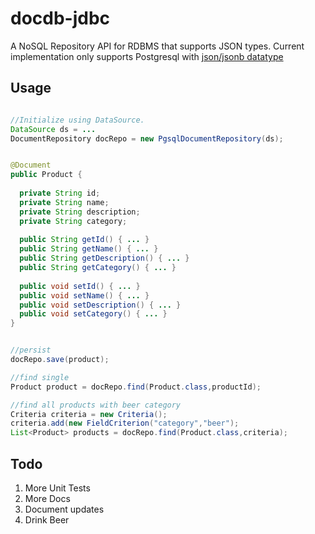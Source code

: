 docdb-jdbc
==========

A NoSQL Repository API for RDBMS that supports JSON types. Current implementation only supports Postgresql with [json/jsonb datatype](http://www.postgresql.org/docs/9.3/static/datatype-json.html)

## Usage
```java

//Initialize using DataSource.
DataSource ds = ...
DocumentRepository docRepo = new PgsqlDocumentRepository(ds);

```

```java

@Document
public Product {
 
  private String id;
  private String name;
  private String description;
  private String category;
  
  public String getId() { ... }
  public String getName() { ... }
  public String getDescription() { ... }
  public String getCategory() { ... }
  
  public void setId() { ... }
  public void setName() { ... }
  public void setDescription() { ... }
  public void setCategory() { ... }
}

```

```java

//persist
docRepo.save(product);

//find single
Product product = docRepo.find(Product.class,productId);

//find all products with beer category
Criteria criteria = new Criteria();
criteria.add(new FieldCriterion("category","beer");
List<Product> products = docRepo.find(Product.class,criteria);

```

## Todo
1. More Unit Tests
2. More Docs
3. Document updates
4. Drink Beer
